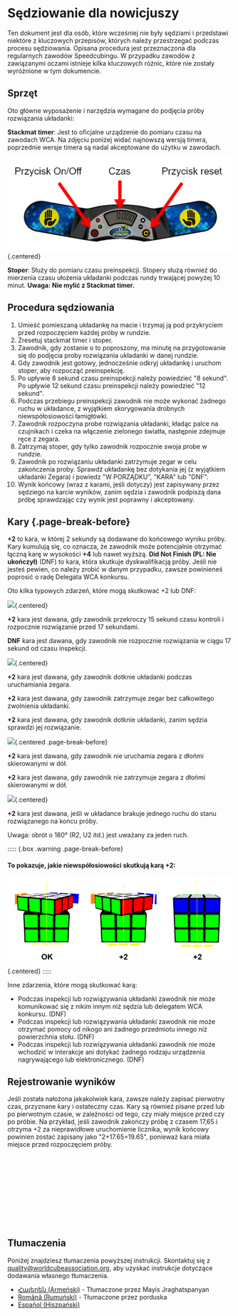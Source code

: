 # Sędziowanie dla nowicjuszy

Ten dokument jest dla osób, które wcześniej nie były sędziami i przedstawi niektóre z kluczowych przepisów, których należy przestrzegać podczas procesu sędziowania. Opisana procedura jest przeznaczona dla regularnych zawodów Speedcubingu. W przypadku zawodów z zawiązanymi oczami istnieje kilka kluczowych różnic, które nie zostały wyróżnione w tym dokumencie.

## Sprzęt

Oto główne wyposażenie i narzędzia wymagane do podjęcia próby rozwiązania układanki:

**Stackmat timer**: Jest to oficjalne urządzenie do pomiaru czasu na zawodach WCA. Na zdjęciu poniżej widać najnowszą wersją timera, poprzednie wersje timera są nadal akceptowane do użytku w zawodach.

![](images/timer-pl.png){.centered}

**Stoper**: Służy do pomiaru czasu preinspekcji. Stopery służą również do mierzenia czasu ułożenia układanki podczas rundy trwającej powyżej 10 minut. **Uwaga: Nie mylić z Stackmat timer.**

## Procedura sędziowania

1. Umieść pomieszaną układankę na macie i trzymaj ją pod przykryciem przed rozpoczęciem każdej próby w rundzie.
2. Zresetuj stackmat timer i stoper.
3. Zawodnik, gdy zostanie o to poproszony, ma minutę na przygotowanie się do podjęcia proby rozwiązania układanki w danej rundzie. 
4. Gdy zawodnik jest gotowy, jednocześnie odkryj układankę i uruchom stoper, aby rozpocząć preinspekcję. 
5. Po upływie 8 sekund czasu preinspekcji należy powiedzieć "8 sekund". Po upływie 12 sekund czasu preinspekcji należy powiedzieć "12 sekund".
6. Podczas przebiegu preinspekcji zawodnik nie może wykonać żadnego ruchu w układance, z wyjątkiem skorygowania drobnych niewspółosiowości łamigłówki.
7. Zawodnik rozpoczyna probe rozwiązania układanki, kładąc palce na czujnikach i czeka na włączenie zielonego światła, następnie zdejmuje ręce z zegara.
8. Zatrzymaj stoper, gdy tylko zawodnik rozpocznie swoja probe w rundzie.
9. Zawodnik po rozwiązaniu układanki zatrzymuje zegar w celu zakończenia proby. Sprawdź układankę bez dotykania jej (z wyjątkiem układanki Zegara) i powiedz "W PORZĄDKU", "KARA" lub "DNF".
10. Wynik końcowy (wraz z karami, jeśli dotyczy) jest zapisywany przez sędziego na karcie wyników, zanim sędzia i zawodnik podpiszą dana próbę sprawdzając czy wynik jest poprawny i akceptowany.

## Kary {.page-break-before}

**+2** to kara, w której 2 sekundy są dodawane do końcowego wyniku próby. Kary kumulują się, co oznacza, że zawodnik może potencjalnie otrzymać łączną karę w wysokości **+4** lub nawet wyższą. **Did Not Finish (PL: Nie ukończył)** (DNF) to kara, która skutkuje dyskwalifikacją próby. Jeśli nie jesteś pewien, co należy zrobić w danym przypadku, zawsze powinieneś poprosić o radę Delegata WCA konkursu.

Oto kilka typowych zdarzeń, które mogą skutkować +2 lub DNF:

![](images/penalty1.png){.centered}

**+2** kara jest dawana, gdy zawodnik przekroczy 15 sekund czasu kontroli i rozpocznie rozwiązanie przed 17 sekundami.

**DNF** kara jest dawana, gdy zawodnik nie rozpocznie rozwiązania w ciągu 17 sekund od czasu inspekcji.

![](images/penalty2.png){.centered}

**+2** kara jest dawana, gdy zawodnik dotknie układanki podczas uruchamiania zegara.

**+2** kara jest dawana, gdy zawodnik zatrzymuje zegar bez całkowitego zwolnienia układanki.

**+2** kara jest dawana, gdy zawodnik dotknie układanki, zanim sędzia sprawdzi jej rozwiązanie. 

![](images/penalty3.png){.centered .page-break-before}

**+2** kara jest dawana, gdy zawodnik nie uruchamia zegara z dłońmi skierowanymi w dół.

**+2** kara jest dawana, gdy zawodnik nie zatrzymuje zegara z dłońmi skierowanymi w dół.

![](images/penalty4.png){.centered}

**+2** kara jest dawana, jeśli w układance brakuje jednego ruchu do stanu rozwiązanego na końcu próby.

Uwaga: obrót o 180° (R2, U2 itd.) jest uważany za jeden ruch.

::::: {.box .warning .page-break-before}

#### To pokazuje, jakie niewspółosiowości skutkują karą +2:

![](images/misalignments.png){.centered}
:::::

Inne zdarzenia, które mogą skutkować karą:

- Podczas inspekcji lub rozwiązywania układanki zawodnik nie może komunikować się z nikim innym niż sędzia lub delegatem WCA konkursu. (DNF)
- Podczas inspekcji lub rozwiązywania układanki zawodnik nie może otrzymać pomocy od nikogo ani żadnego przedmiotu innego niż powierzchnia stołu. (DNF)
- Podczas inspekcji lub rozwiązywania układanki zawodnik nie może wchodzić w interakcje ani dotykać żadnego rodzaju urządzenia nagrywającego lub elektronicznego. (DNF)

## Rejestrowanie wyników

Jeśli została nałożona jakakolwiek kara, zawsze należy zapisać pierwotny czas, przyznane kary i ostateczny czas. Kary są również pisane przed lub po pierwotnym czasie, w zależności od tego, czy miały miejsce przed czy po próbie. Na przykład, jeśli zawodnik zakończy próbę z czasem 17,65 i otrzyma +2 za nieprawidłowe uruchomienie licznika, wynik końcowy powinien zostać zapisany jako "2+17.65=19.65", ponieważ kara miała miejsce przed rozpoczęciem próby.

<div style="margin-top: 200px"></div>

## Tłumaczenia

Poniżej znajdziesz tłumaczenia powyższej instrukcji. Skontaktuj się z quality@worldcubeassociation.org, aby uzyskać instrukcje dotyczące dodawania własnego tłumaczenia.

- [Հայերեն (Armeński)](https://www.worldcubeassociation.org/edudoc/judge-tutorial/judge-tutorial-am.pdf) - Tłumaczone przez Mayis Jraghatspanyan
- [Română (Rumuński)](https://www.worldcubeassociation.org/edudoc/judge-tutorial/judge-tutorial-ro.pdf) - Tłumaczone przez porduska
- [Español (Hiszpański)](https://www.worldcubeassociation.org/edudoc/judge-tutorial/judge-tutorial-es.pdf)


